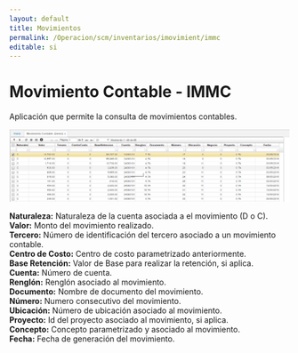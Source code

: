 ```yaml
---
layout: default
title: Movimientos
permalink: /Operacion/scm/inventarios/imovimient/immc
editable: si
---
```


# Movimiento Contable - IMMC

Aplicación que permite la consulta de movimientos contables.  

![](immc1.png)

**Naturaleza:** Naturaleza de la cuenta asociada a el movimiento (D o C).  
**Valor:**  Monto del movimiento realizado.  
**Tercero:** Número de identificación del tercero asociado a un movimiento contable.  
**Centro de Costo:** Centro de costo parametrizado anteriormente.  
**Base Retención:** Valor de Base para realizar la retención, si aplica.  
**Cuenta:** Número de cuenta.  
**Renglón:** Renglón asociado al movimiento.  
**Documento:** Nombre de documento del movimiento.  
**Número:** Numero consecutivo del movimiento.  
**Ubicación:** Número de ubicación asociado al movimiento.  
**Proyecto:** Id del proyecto asociado al movimiento, si aplica.  
**Concepto:** Concepto parametrizado y asociado al movimiento.  
**Fecha:** Fecha de generación del movimiento.  





